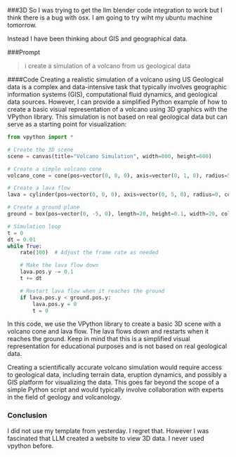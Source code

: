 ###3D
So I was trying to get the llm blender code integration to work but I
think there is a bug with osx. I am going to try wiht my ubuntu machine
tomorrow. 

Instead I have been thinking about GIS and geographical data. 

###Prompt
>i create a simulation of a volcano from us geological data


####Code
Creating a realistic simulation of a volcano using US Geological data is a complex and data-intensive task that typically involves geographic information systems (GIS), computational fluid dynamics, and geological data sources. However, I can provide a simplified Python example of how to create a basic visual representation of a volcano using 3D graphics with the VPython library. This simulation is not based on real geological data but can serve as a starting point for visualization:

```python
from vpython import *

# Create the 3D scene
scene = canvas(title="Volcano Simulation", width=800, height=600)

# Create a simple volcano cone
volcano_cone = cone(pos=vector(0, 0, 0), axis=vector(0, 1, 0), radius=5, color=color.red)

# Create a lava flow
lava = cylinder(pos=vector(0, 0, 0), axis=vector(0, 5, 0), radius=0, color=color.orange)

# Create a ground plane
ground = box(pos=vector(0, -5, 0), length=20, height=0.1, width=20, color=color.green)

# Simulation loop
t = 0
dt = 0.01
while True:
    rate(100)  # Adjust the frame rate as needed

    # Make the lava flow down
    lava.pos.y -= 0.1
    t += dt

    # Restart lava flow when it reaches the ground
    if lava.pos.y < ground.pos.y:
        lava.pos.y = 0
        t = 0
```

In this code, we use the VPython library to create a basic 3D scene with a volcano cone and lava flow. The lava flows down and restarts when it reaches the ground. Keep in mind that this is a simplified visual representation for educational purposes and is not based on real geological data.

Creating a scientifically accurate volcano simulation would require access to geological data, including terrain data, eruption dynamics, and possibly a GIS platform for visualizing the data. This goes far beyond the scope of a simple Python script and would typically involve collaboration with experts in the field of geology and volcanology.

### Conclusion 
I did not use my template from yesterday. I regret that. However I was
fascinated that LLM created a website to view 3D data. I never used
vpython before.
